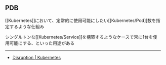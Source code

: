 ## PDB

[[Kubernetes]]において、定常的に使用可能にしたい[[Kubernetes/Pod]]数を指定するような仕組み

シングルトンな[[Kubernetes/Service]]を構築するようなケースで常に1台を使用可能にする、といった用途がある

---

- [Disruption | Kubernetes](https://kubernetes.io/ja/docs/concepts/workloads/pods/disruptions/)